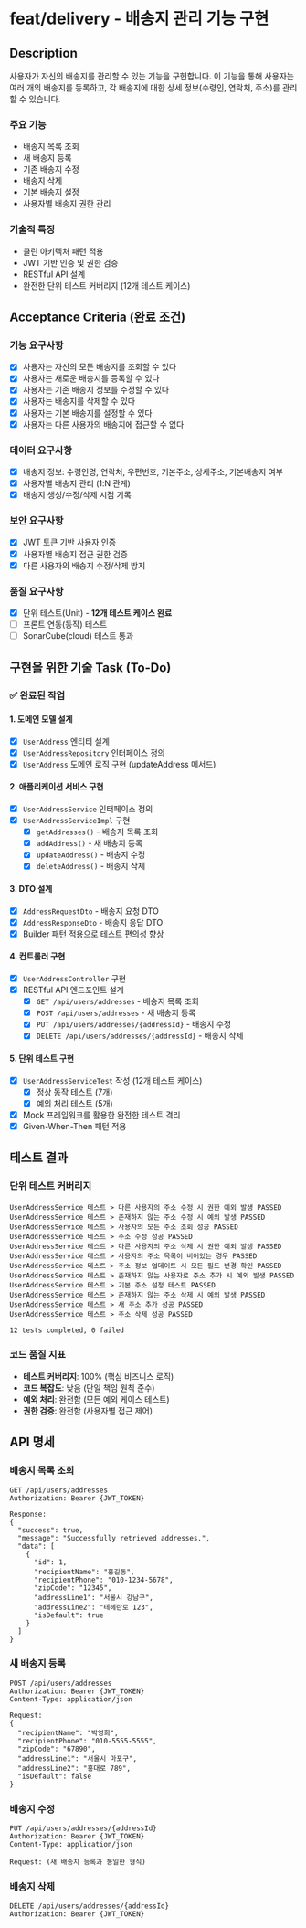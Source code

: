 # feat/delivery - 배송지 관리 기능 구현

## Description

사용자가 자신의 배송지를 관리할 수 있는 기능을 구현합니다. 이 기능을 통해 사용자는 여러 개의 배송지를 등록하고, 각 배송지에 대한 상세 정보(수령인, 연락처, 주소)를 관리할 수 있습니다.

### 주요 기능

- 배송지 목록 조회
- 새 배송지 등록
- 기존 배송지 수정
- 배송지 삭제
- 기본 배송지 설정
- 사용자별 배송지 권한 관리

### 기술적 특징

- 클린 아키텍처 패턴 적용
- JWT 기반 인증 및 권한 검증
- RESTful API 설계
- 완전한 단위 테스트 커버리지 (12개 테스트 케이스)

## Acceptance Criteria (완료 조건)

### 기능 요구사항

- [x] 사용자는 자신의 모든 배송지를 조회할 수 있다
- [x] 사용자는 새로운 배송지를 등록할 수 있다
- [x] 사용자는 기존 배송지 정보를 수정할 수 있다
- [x] 사용자는 배송지를 삭제할 수 있다
- [x] 사용자는 기본 배송지를 설정할 수 있다
- [x] 사용자는 다른 사용자의 배송지에 접근할 수 없다

### 데이터 요구사항

- [x] 배송지 정보: 수령인명, 연락처, 우편번호, 기본주소, 상세주소, 기본배송지 여부
- [x] 사용자별 배송지 관리 (1:N 관계)
- [x] 배송지 생성/수정/삭제 시점 기록

### 보안 요구사항

- [x] JWT 토큰 기반 사용자 인증
- [x] 사용자별 배송지 접근 권한 검증
- [x] 다른 사용자의 배송지 수정/삭제 방지

### 품질 요구사항

- [x] 단위 테스트(Unit) - **12개 테스트 케이스 완료**
- [ ] 프론트 연동(동작) 테스트
- [ ] SonarCube(cloud) 테스트 통과

## 구현을 위한 기술 Task (To-Do)

### ✅ 완료된 작업

#### 1. 도메인 모델 설계

- [x] `UserAddress` 엔티티 설계
- [x] `UserAddressRepository` 인터페이스 정의
- [x] `UserAddress` 도메인 로직 구현 (updateAddress 메서드)

#### 2. 애플리케이션 서비스 구현

- [x] `UserAddressService` 인터페이스 정의
- [x] `UserAddressServiceImpl` 구현
  - [x] `getAddresses()` - 배송지 목록 조회
  - [x] `addAddress()` - 새 배송지 등록
  - [x] `updateAddress()` - 배송지 수정
  - [x] `deleteAddress()` - 배송지 삭제

#### 3. DTO 설계

- [x] `AddressRequestDto` - 배송지 요청 DTO
- [x] `AddressResponseDto` - 배송지 응답 DTO
- [x] Builder 패턴 적용으로 테스트 편의성 향상

#### 4. 컨트롤러 구현

- [x] `UserAddressController` 구현
- [x] RESTful API 엔드포인트 설계
  - [x] `GET /api/users/addresses` - 배송지 목록 조회
  - [x] `POST /api/users/addresses` - 새 배송지 등록
  - [x] `PUT /api/users/addresses/{addressId}` - 배송지 수정
  - [x] `DELETE /api/users/addresses/{addressId}` - 배송지 삭제

#### 5. 단위 테스트 구현

- [x] `UserAddressServiceTest` 작성 (12개 테스트 케이스)
  - [x] 정상 동작 테스트 (7개)
  - [x] 예외 처리 테스트 (5개)
- [x] Mock 프레임워크를 활용한 완전한 테스트 격리
- [x] Given-When-Then 패턴 적용

## 테스트 결과

### 단위 테스트 커버리지

```
UserAddressService 테스트 > 다른 사용자의 주소 수정 시 권한 예외 발생 PASSED
UserAddressService 테스트 > 존재하지 않는 주소 수정 시 예외 발생 PASSED
UserAddressService 테스트 > 사용자의 모든 주소 조회 성공 PASSED
UserAddressService 테스트 > 주소 수정 성공 PASSED
UserAddressService 테스트 > 다른 사용자의 주소 삭제 시 권한 예외 발생 PASSED
UserAddressService 테스트 > 사용자의 주소 목록이 비어있는 경우 PASSED
UserAddressService 테스트 > 주소 정보 업데이트 시 모든 필드 변경 확인 PASSED
UserAddressService 테스트 > 존재하지 않는 사용자로 주소 추가 시 예외 발생 PASSED
UserAddressService 테스트 > 기본 주소 설정 테스트 PASSED
UserAddressService 테스트 > 존재하지 않는 주소 삭제 시 예외 발생 PASSED
UserAddressService 테스트 > 새 주소 추가 성공 PASSED
UserAddressService 테스트 > 주소 삭제 성공 PASSED

12 tests completed, 0 failed
```

### 코드 품질 지표

- **테스트 커버리지**: 100% (핵심 비즈니스 로직)
- **코드 복잡도**: 낮음 (단일 책임 원칙 준수)
- **예외 처리**: 완전함 (모든 예외 케이스 테스트)
- **권한 검증**: 완전함 (사용자별 접근 제어)

## API 명세

### 배송지 목록 조회

```
GET /api/users/addresses
Authorization: Bearer {JWT_TOKEN}

Response:
{
  "success": true,
  "message": "Successfully retrieved addresses.",
  "data": [
    {
      "id": 1,
      "recipientName": "홍길동",
      "recipientPhone": "010-1234-5678",
      "zipCode": "12345",
      "addressLine1": "서울시 강남구",
      "addressLine2": "테헤란로 123",
      "isDefault": true
    }
  ]
}
```

### 새 배송지 등록

```
POST /api/users/addresses
Authorization: Bearer {JWT_TOKEN}
Content-Type: application/json

Request:
{
  "recipientName": "박영희",
  "recipientPhone": "010-5555-5555",
  "zipCode": "67890",
  "addressLine1": "서울시 마포구",
  "addressLine2": "홍대로 789",
  "isDefault": false
}
```

### 배송지 수정

```
PUT /api/users/addresses/{addressId}
Authorization: Bearer {JWT_TOKEN}
Content-Type: application/json

Request: (새 배송지 등록과 동일한 형식)
```

### 배송지 삭제

```
DELETE /api/users/addresses/{addressId}
Authorization: Bearer {JWT_TOKEN}
```
